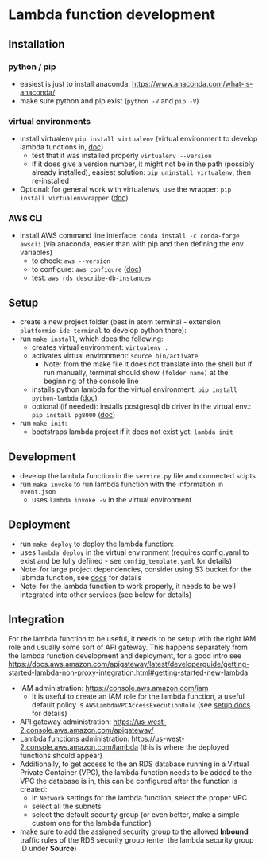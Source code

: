 # Lambda function development

## Installation

### python / pip

- easiest is just to install anaconda: https://www.anaconda.com/what-is-anaconda/
- make sure python and pip exist (`python -V` and `pip -V`)

### virtual environments

- install virtualenv `pip install virtualenv` (virtual environment to develop lambda functions in, [doc](http://docs.python-guide.org/en/latest/dev/virtualenvs/#lower-level-virtualenv))
  - test that it was installed properly `virtualenv --version`
  - if it does give a version number, it might not be in the path (possibly already installed), easiest solution: `pip uninstall virtualenv`, then re-installed
- Optional: for general work with virtualenvs, use the wrapper: `pip install virtualenvwrapper` ([doc](http://docs.python-guide.org/en/latest/dev/virtualenvs/#virtualenvwrapper))

### AWS CLI

- install AWS command line interface: `conda install -c conda-forge awscli` (via anaconda, easier than with pip and then defining the env. variables)
  - to check: `aws --version`
  - to configure: `aws configure` ([doc](http://docs.aws.amazon.com/cli/latest/userguide/cli-chap-getting-started.html))
  - test: `aws rds describe-db-instances`

## Setup

- create a new project folder (best in atom terminal - extension `platformio-ide-terminal` to develop python there):
- run `make install`, which does the following:
  - creates virtual environment: `virtualenv .`
  - activates virtual environment: `source bin/activate`
    - Note: from the make file it does not translate into the shell but if run manually, terminal should show `(folder name)` at the beginning of the console line
  - installs python lambda for the virtual environment: `pip install python-lambda` ([doc](https://github.com/nficano/python-lambda))
  - optional (if needed): installs postgresql db driver in the virtual env.: `pip install pg8000` ([doc](https://github.com/mfenniak/pg8000))
- run `make init`:
  - bootstraps lambda project if it does not exist yet: `lambda init`

## Development

- develop the lambda function in the `service.py` file and connected scipts
- run `make invoke` to run lambda function with the information in `event.json`
  - uses `lambda invoke -v` in the virtual environment

## Deployment

 - run `make deploy` to deploy the lambda function:
  - uses `lambda deploy` in the virtual environment (requires config.yaml to exist and be fully defined - see `config_template.yaml` for details)
 - Note: for large project dependencies, consider using S3 bucket for the labmda function, see [docs](https://github.com/nficano/python-lambda#uploading-to-s3) for details
 - Note: for the lambda function to work properly, it needs to be well integrated into other services (see below for details)

## Integration

For the lambda function to be useful, it needs to be setup with the right IAM role and usually some sort of API gateway. This happens separately from the lambda function development and deployment, for a good intro see https://docs.aws.amazon.com/apigateway/latest/developerguide/getting-started-lambda-non-proxy-integration.html#getting-started-new-lambda

- IAM administration: https://console.aws.amazon.com/iam
  - It is useful to create an IAM role for the lambda function, a useful default policy is `AWSLambdaVPCAccessExecutionRole` (see [setup docs](https://docs.aws.amazon.com/lambda/latest/dg/vpc-rds-create-iam-role.html) for details)
- API gateway administration: https://us-west-2.console.aws.amazon.com/apigateway/
- Lambda functions administration: https://us-west-2.console.aws.amazon.com/lambda (this is where the deployed functions should appear)
- Additionally, to get access to the an RDS database running in a Virtual Private Container (VPC), the lambda function needs to be added to the VPC the database is in, this can be configured after the function is created:
  - in `Network` settings for the lambda function, select the proper VPC
  - select all the subnets
  - select the default security group (or even better, make a simple custom one for the lambda function)
- make sure to add the assigned security group to the allowed **Inbound** traffic rules of the RDS security group (enter the lambda security group ID under **Source**)
